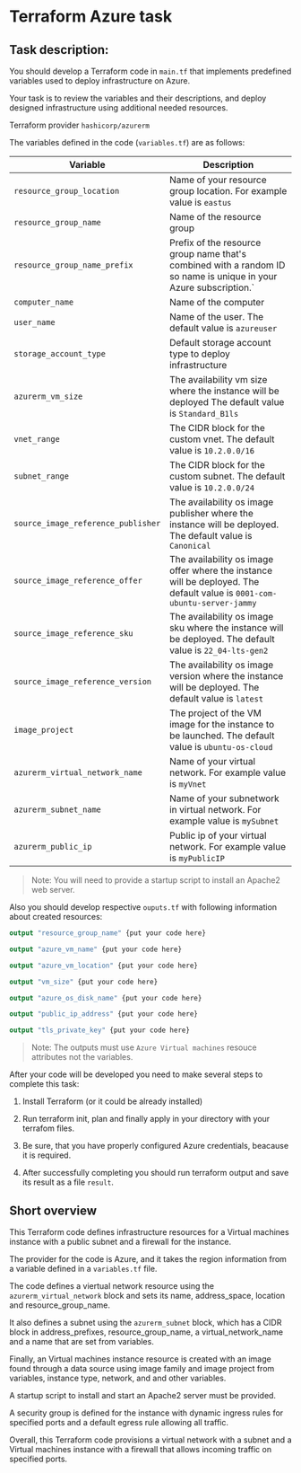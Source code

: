 # Terraform Azure task

## Task description:

You should develop a Terraform code in `main.tf` that implements predefined variables used to deploy infrastructure on Azure.

Your task is to review the variables and their descriptions, and deploy designed infrastructure using additional needed resources.

Terraform provider `hashicorp/azurerm`

The variables defined in the code (`variables.tf`) are as follows:

| **Variable**  | **Description** |
| --- | --- |
| `resource_group_location` | Name of your resource group location. For example value is `eastus` |
| `resource_group_name` | Name of the resource group  |
| `resource_group_name_prefix` | Prefix of the resource group name that's combined with a random ID so name is unique in your Azure subscription.`  |
| `computer_name`  | Name of the computer  |
| `user_name`  | Name of the user. The default value is `azureuser` |
| `storage_account_type`  | Default storage account type to deploy infrastructure |
| `azurerm_vm_size`  | The availability vm size where the instance will be deployed The default value is `Standard_B1ls`  |
| `vnet_range`  | The CIDR block for the custom vnet. The default value is `10.2.0.0/16` |
| `subnet_range`  | The CIDR block for the custom subnet. The default value is `10.2.0.0/24` |
| `source_image_reference_publisher`  | The availability os image publisher where the instance will be deployed. The default value is `Canonical`  |
| `source_image_reference_offer`  | The availability os image offer where the instance will be deployed. The default value is `0001-com-ubuntu-server-jammy`  |
| `source_image_reference_sku`  | The availability os image sku where the instance will be deployed. The default value is `22_04-lts-gen2`  |
| `source_image_reference_version`  | The availability os image version where the instance will be deployed. The default value is `latest`  |
| `image_project`  | The project of the VM image for the instance to be launched. The default value is `ubuntu-os-cloud`  |
| `azurerm_virtual_network_name`  | Name of your virtual network. For example value is `myVnet`  |
| `azurerm_subnet_name`  | Name of your subnetwork in virtual network. For example value is `mySubnet`  |
| `azurerm_public_ip`  | Public ip of your virtual network. For example value is `myPublicIP`  |


> Note: You will need to provide a startup script to install an Apache2 web server.

Also you should develop respective `ouputs.tf` with following information about created resources: 


```terraform
output "resource_group_name" {put your code here}

output "azure_vm_name" {put your code here}

output "azure_vm_location" {put your code here}

output "vm_size" {put your code here}

output "azure_os_disk_name" {put your code here}

output "public_ip_address" {put your code here}

output "tls_private_key" {put your code here}
```

> Note: The outputs must use `Azure Virtual machines` resouce attributes not the variables.

After your code will be developed you need to make several steps to complete this task: 


1. Install Terraform (or it could be already installed)

2. Run terraform init, plan and finally apply in your directory with your terrafom files.

3. Be sure, that you have properly configured Azure credentials, beacause it is required.

4. After successfully completing you should run terraform output and save its result as a file `result`. 

## Short overview

This Terraform code defines infrastructure resources for a Virtual machines instance with a public subnet and a firewall for the instance.

The provider for the code is Azure, and it takes the region information from a variable defined in a `variables.tf` file.

The code defines a viertual network  resource using the `azurerm_virtual_network` block and sets its name, address_space, location and resource_group_name. 

It also defines a subnet using the `azurerm_subnet` block, which has a CIDR block in address_prefixes, resource_group_name, a virtual_network_name and a name that are set from variables.

Finally, an Virtual machines instance resource is created with an image found through a data source using image family and image project from variables, instance type, network, and and other variables.

A startup script to install and start an Apache2 server must be provided. 

A security group is defined for the instance with dynamic ingress rules for specified ports and a default egress rule allowing all traffic.

Overall, this Terraform code provisions a virtual network with a subnet and a Virtual machines instance with a firewall that allows incoming traffic on specified ports.
